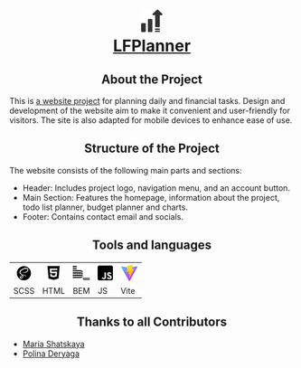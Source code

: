 <h1 align="center"><a href="https://github.com/Christina-888/project_3"><img src="./assets/logo-euY8K5Au.svg" alt="logo" height="40"/> <br/> LFPlanner</a></h1>
<h2 align="center">About the Project</h2>
<p>This is <a href="https://github.com/Christina-888/project_3">a website project</a> for planning daily and financial tasks. Design and development of the website aim to make it convenient and user-friendly for visitors. The site is also adapted for mobile devices to enhance ease of use.</p>
<h2 align="center">Structure of the Project</h2>
<p>The website consists of the following main parts and sections:</p>
<ul> 
  <li>Header: Includes project logo, navigation menu, and an account button.</li>
  <li>Main Section: Features the homepage, information about the project, todo list planner, budget planner and charts.</li>
  <li>Footer: Contains contact email and socials.</li>
</ul>
<h2 align="center">Tools and languages</h2>
<table>
  <tr>
    <th><img src="./assets/readme_icons/sass.svg" alt="icon sass" height="25" /></th>
    <th><img src="./assets/readme_icons/html.svg" alt="icon html" height="30"/></th>
    <th><img src="./assets/readme_icons/bem.svg" alt="icon bem" height="30"/></th>
    <th><img src="./assets/readme_icons/js.svg" alt="icon js" height="30"/></th>
    <th><img src="./assets/readme_icons/vite.svg" alt="icon vite" height="30"/></th>
  </tr>
  <tr>
    <td>SCSS</td>
    <td>HTML</td>
    <td>BEM</td>
    <td>JS</td>
    <td>Vite</td>
  </tr>
</table>
<h2 align="center">Thanks to all Contributors</h2>
<ul> 
  <li><a href="https://github.com/makfluffy575">Maria Shatskaya</a></li>
  <li><a href="https://github.com/Polindrom6">Polina Deryaga</a></li>
</ul>
